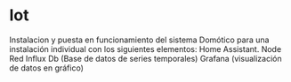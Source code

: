 # Iot
Instalacion y puesta en funcionamiento del sistema  Domótico para una instalación individual con los siguientes elementos:
Home Assistant.
Node Red
Influx Db (Base de datos de series temporales)
Grafana (visualización de datos en gráfico)